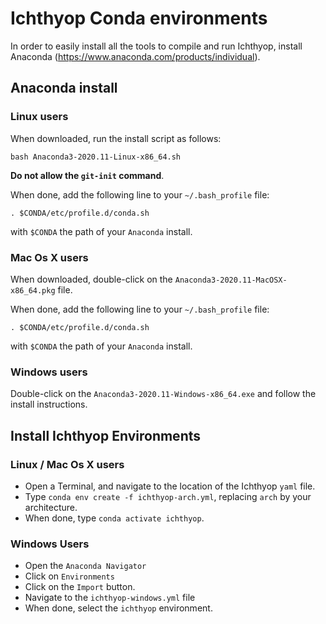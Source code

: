 # Ichthyop Conda environments 

In order to easily install all the tools to compile and run Ichthyop, install Anaconda (https://www.anaconda.com/products/individual).

## Anaconda install

### Linux users

When downloaded, run the install script as follows:

```
bash Anaconda3-2020.11-Linux-x86_64.sh
```

**Do not allow the `git-init` command**. 

When done, add the following line to your `~/.bash_profile` file:

```
. $CONDA/etc/profile.d/conda.sh
```

with `$CONDA` the path of your `Anaconda` install. 

### Mac Os X users

When downloaded, double-click on the ```Anaconda3-2020.11-MacOSX-x86_64.pkg``` file. 

When done, add the following line to your `~/.bash_profile` file:

```
. $CONDA/etc/profile.d/conda.sh
```

with `$CONDA` the path of your `Anaconda` install.

### Windows users

Double-click on the ```Anaconda3-2020.11-Windows-x86_64.exe``` and follow the install instructions. 

## Install Ichthyop Environments

### Linux / Mac Os X users

- Open a Terminal, and navigate to the location of the Ichthyop `yaml` file.
- Type `conda env create -f ichthyop-arch.yml`, replacing `arch` by your architecture.
- When done, type `conda activate ichthyop`.

### Windows Users

- Open the `Anaconda Navigator`
- Click on `Environments`
- Click on the `Import` button.
- Navigate to the `ichthyop-windows.yml` file
- When done, select the `ichthyop` environment.

